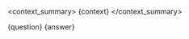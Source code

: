 <context_summary>
{context}
</context_summary>

<question>
{question}
</question>

<answer>
{answer}
</answer>